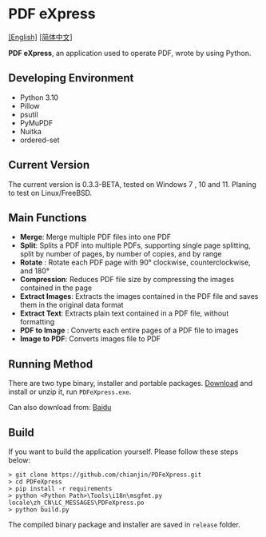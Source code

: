 # PDF eXpress
[[English]](https://github.com/chianjin/PDFeXpress/blob/main/README.md)  [[简体中文]](https://github.com/chianjin/PDFeXpress/blob/main/README.zh_CN.md)

**PDF eXpress**,  an application used to operate PDF, wrote by using Python.

## Developing Environment

- Python 3.10
- Pillow
- psutil
- PyMuPDF
- Nuitka
- ordered-set

## Current Version

The current version is 0.3.3-BETA, tested on Windows 7 , 10 and 11. Planing to test on Linux/FreeBSD.

## Main Functions

- **Merge**: Merge multiple PDF files into one PDF
- **Split**: Splits a PDF into multiple PDFs, supporting single page splitting, split by number of pages, by number of copies, and by range
- **Rotate** : Rotate each PDF page with 90° clockwise, counterclockwise, and 180°
- **Compression**: Reduces PDF file size by compressing the images contained in the page
- **Extract Images**: Extracts the images contained in the PDF file and saves them in the original data format
- **Extract Text**: Extracts plain text contained in a PDF file, without formatting
- **PDF to Image** : Converts each entire pages of a PDF file to images
- **Image to PDF**: Converts images file to PDF

## Running Method

There are two type binary, installer and portable packages. [Download](https://github.com/chianjin/PDFeXpress/releases) and install or unzip it, run `PDFeXpress.exe`.

Can also download from: [Baidu](https://pan.baidu.com/s/14I_0RdbfVqpWORXfgYlEjQ?pwd=i4xb)

## Build

If you want to build the application yourself. Please follow these steps below:

```shell
> git clone https://github.com/chianjin/PDFeXpress.git
> cd PDFeXpress
> pip install -r requirements
> python <Python Path>\Tools\i18n\msgfmt.py locale\zh_CN\LC_MESSAGES\PDFeXpress.po
> python build.py
```

The compiled binary package and installer are saved in `release` folder.
